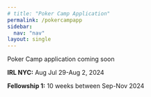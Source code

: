 ```yaml
---
# title: "Poker Camp Application"
permalink: /pokercampapp
sidebar:
  nav: "nav"
layout: single
---
```


Poker Camp application coming soon

**IRL NYC:** Aug Jul 29-Aug 2, 2024

**Fellowship 1:** 10 weeks between Sep-Nov 2024
